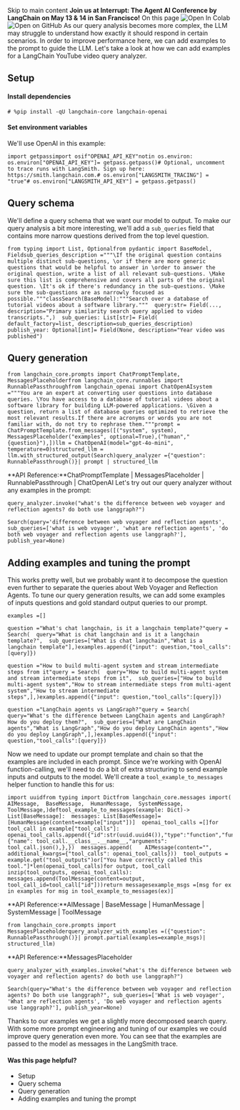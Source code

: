 Skip to main content
**Join us at Interrupt: The Agent AI Conference by LangChain on May 13 & 14 in San Francisco!**
On this page
![Open In Colab](https://colab.research.google.com/assets/colab-badge.svg)![Open on GitHub](https://img.shields.io/badge/Open%20on%20GitHub-grey?logo=github&logoColor=white)
As our query analysis becomes more complex, the LLM may struggle to understand how exactly it should respond in certain scenarios. In order to improve performance here, we can add examples to the prompt to guide the LLM.
Let's take a look at how we can add examples for a LangChain YouTube video query analyzer.
## Setup​
#### Install dependencies​
```
# %pip install -qU langchain-core langchain-openai
```

#### Set environment variables​
We'll use OpenAI in this example:
```
import getpassimport osif"OPENAI_API_KEY"notin os.environ:  os.environ["OPENAI_API_KEY"]= getpass.getpass()# Optional, uncomment to trace runs with LangSmith. Sign up here: https://smith.langchain.com.# os.environ["LANGSMITH_TRACING"] = "true"# os.environ["LANGSMITH_API_KEY"] = getpass.getpass()
```

## Query schema​
We'll define a query schema that we want our model to output. To make our query analysis a bit more interesting, we'll add a `sub_queries` field that contains more narrow questions derived from the top level question.
```
from typing import List, Optionalfrom pydantic import BaseModel, Fieldsub_queries_description ="""\If the original question contains multiple distinct sub-questions, \or if there are more generic questions that would be helpful to answer in \order to answer the original question, write a list of all relevant sub-questions. \Make sure this list is comprehensive and covers all parts of the original question. \It's ok if there's redundancy in the sub-questions. \Make sure the sub-questions are as narrowly focused as possible."""classSearch(BaseModel):"""Search over a database of tutorial videos about a software library."""  query:str= Field(...,    description="Primary similarity search query applied to video transcripts.",)  sub_queries: List[str]= Field(    default_factory=list, description=sub_queries_description)  publish_year: Optional[int]= Field(None, description="Year video was published")
```

## Query generation​
```
from langchain_core.prompts import ChatPromptTemplate, MessagesPlaceholderfrom langchain_core.runnables import RunnablePassthroughfrom langchain_openai import ChatOpenAIsystem ="""You are an expert at converting user questions into database queries. \You have access to a database of tutorial videos about a software library for building LLM-powered applications. \Given a question, return a list of database queries optimized to retrieve the most relevant results.If there are acronyms or words you are not familiar with, do not try to rephrase them."""prompt = ChatPromptTemplate.from_messages([("system", system),    MessagesPlaceholder("examples", optional=True),("human","{question}"),])llm = ChatOpenAI(model="gpt-4o-mini", temperature=0)structured_llm = llm.with_structured_output(Search)query_analyzer ={"question": RunnablePassthrough()}| prompt | structured_llm
```

**API Reference:**ChatPromptTemplate | MessagesPlaceholder | RunnablePassthrough | ChatOpenAI
Let's try out our query analyzer without any examples in the prompt:
```
query_analyzer.invoke("what's the difference between web voyager and reflection agents? do both use langgraph?")
```

```
Search(query='difference between web voyager and reflection agents', sub_queries=['what is web voyager', 'what are reflection agents', 'do both web voyager and reflection agents use langgraph?'], publish_year=None)
```

## Adding examples and tuning the prompt​
This works pretty well, but we probably want it to decompose the question even further to separate the queries about Web Voyager and Reflection Agents.
To tune our query generation results, we can add some examples of inputs questions and gold standard output queries to our prompt.
```
examples =[]
```

```
question ="What's chat langchain, is it a langchain template?"query = Search(  query="What is chat langchain and is it a langchain template?",  sub_queries=["What is chat langchain","What is a langchain template"],)examples.append({"input": question,"tool_calls":[query]})
```

```
question ="How to build multi-agent system and stream intermediate steps from it"query = Search(  query="How to build multi-agent system and stream intermediate steps from it",  sub_queries=["How to build multi-agent system","How to stream intermediate steps from multi-agent system","How to stream intermediate steps",],)examples.append({"input": question,"tool_calls":[query]})
```

```
question ="LangChain agents vs LangGraph?"query = Search(  query="What's the difference between LangChain agents and LangGraph? How do you deploy them?",  sub_queries=["What are LangChain agents","What is LangGraph","How do you deploy LangChain agents","How do you deploy LangGraph",],)examples.append({"input": question,"tool_calls":[query]})
```

Now we need to update our prompt template and chain so that the examples are included in each prompt. Since we're working with OpenAI function-calling, we'll need to do a bit of extra structuring to send example inputs and outputs to the model. We'll create a `tool_example_to_messages` helper function to handle this for us:
```
import uuidfrom typing import Dictfrom langchain_core.messages import(  AIMessage,  BaseMessage,  HumanMessage,  SystemMessage,  ToolMessage,)deftool_example_to_messages(example: Dict)-> List[BaseMessage]:  messages: List[BaseMessage]=[HumanMessage(content=example["input"])]  openai_tool_calls =[]for tool_call in example["tool_calls"]:    openai_tool_calls.append({"id":str(uuid.uuid4()),"type":"function","function":{"name": tool_call.__class__.__name__,"arguments": tool_call.json(),},})  messages.append(    AIMessage(content="", additional_kwargs={"tool_calls": openai_tool_calls}))  tool_outputs = example.get("tool_outputs")or["You have correctly called this tool."]*len(openai_tool_calls)for output, tool_call inzip(tool_outputs, openai_tool_calls):    messages.append(ToolMessage(content=output, tool_call_id=tool_call["id"]))return messagesexample_msgs =[msg for ex in examples for msg in tool_example_to_messages(ex)]
```

**API Reference:**AIMessage | BaseMessage | HumanMessage | SystemMessage | ToolMessage
```
from langchain_core.prompts import MessagesPlaceholderquery_analyzer_with_examples =({"question": RunnablePassthrough()}| prompt.partial(examples=example_msgs)| structured_llm)
```

**API Reference:**MessagesPlaceholder
```
query_analyzer_with_examples.invoke("what's the difference between web voyager and reflection agents? do both use langgraph?")
```

```
Search(query="What's the difference between web voyager and reflection agents? Do both use langgraph?", sub_queries=['What is web voyager', 'What are reflection agents', 'Do web voyager and reflection agents use langgraph?'], publish_year=None)
```

Thanks to our examples we get a slightly more decomposed search query. With some more prompt engineering and tuning of our examples we could improve query generation even more.
You can see that the examples are passed to the model as messages in the LangSmith trace.
#### Was this page helpful?
  * Setup
  * Query schema
  * Query generation
  * Adding examples and tuning the prompt


